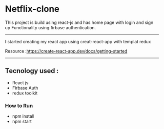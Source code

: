# Netflix-clone

This project is build using react-js and has home page with login and sign up Functionality using firbase authentication.

********************************************************************************************************************************

I started creating my react app using creat-react-app with templat redux

Resource :https://create-react-app.dev/docs/getting-started 

********************************************************************************************************************************

 ## Tecnology used : 

 - React js
 - Firbase Auth
 - redux toolkit

### How to Run
 
 - npm install
 - npm start
